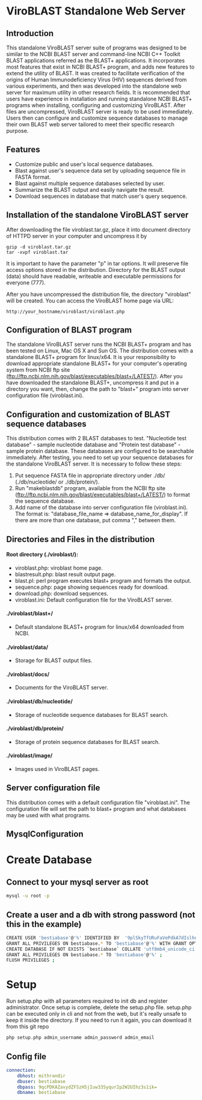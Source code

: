 # ViroBLAST Standalone Web Server

## Introduction

This standalone ViroBLAST server suite of programs was
designed to be similar to the NCBI BLAST server and
command-line NCBI C++ Toolkit BLAST applications referred as
the BLAST+ applications. It incorporates most
features that exist in NCBI BLAST+ program, and adds new
features to extend the utility of BLAST. It was created to
facilitate verification of the origins of Human
Immunodeficiency Virus (HIV) sequences derived from various
experiments, and then was developed into the standalone web
server for maximum utility in other research fields. It is
recommended that users have experience in installation and
running standalone NCBI BLAST+ programs when installing,
configuring and customizing ViroBLAST. After files are
uncompressed, ViroBLAST server is ready to be used
immediately. Users then can configure and customize sequence
databases to manage their own BLAST web server tailored to
meet their specific research purpose.

## Features

* Customize public and user's local sequence databases.
* Blast against user's sequence data set by uploading
sequence file in FASTA format.
* Blast against multiple sequence databases selected by
user.
* Summarize the BLAST output and easily navigate the result.
* Download sequences in database that match user's query
sequence.

## Installation of the standalone ViroBLAST server

After downloading the file viroblast.tar.gz, place it into
document directory of HTTPD server in your computer and
uncompress it by

    gzip -d viroblast.tar.gz
    tar -xvpf viroblast.tar
    
It is important to have the parameter "p" in tar options. It
will preserve file access options stored in the
distribution. Directory for the BLAST output (data) should
have readable, writeable and executable permissions for
everyone (777).

After you have uncompressed the distribution file, the
directory "viroblast" will be created. You can access the
ViroBLAST home page via URL:

    http://your_hostname/viroblast/viroblast.php

## Configuration of BLAST program

The standalone ViroBLAST server runs the NCBI BLAST+
program and has been tested on Linux, Mac OS X and Sun OS.
The distribution comes with a standalone BLAST+ program for
linux/x64. It is your responsibility to download
appropriate standalone BLAST+ for your computer's operating
system from NCBI ftp site
(ftp://ftp.ncbi.nlm.nih.gov/blast/executables/blast+/LATEST/). After you have
downloaded the standalone BLAST+, uncompress it and put in a
directory you want, then, change the path to "blast+" program
into server configuration file (viroblast.ini).

## Configuration and customization of BLAST sequence databases

This distribution comes with 2 BLAST databases to test.
"Nucleotide test database" - sample nucleotide database and
"Protein test database" - sample protein database. These
databases are configured to be searchable immediately. After
testing, you need to set up your sequence databases for the
standalone ViroBLAST server. It is necessary to follow these
steps:

1. Put sequence FASTA file in appropriate directory under ./db/
(./db/nucleotide/ or ./db/protein/).
2. Run "makeblastdb" program, available from the NCBI ftp site
(ftp://ftp.ncbi.nlm.nih.gov/blast/executables/blast+/LATEST/)
to format the sequence database.
3. Add name of the database into server configuration file
(viroblast.ini). The format is: "database_file_name => database_name_for_display".
If there are more than one database, put comma "," between them.

## Directories and Files in the distribution

#### Root directory (./viroblast/):
- viroblast.php: viroblast home page.
- blastresult.php: blast result output page.
- blast.pl: perl program executes blast+ program and formats
the output.
- sequence.php: page showing sequences ready for download.
- download.php: download sequences.
- viroblast.ini: Default configuration file for the ViroBLAST
server.

#### ./viroblast/blast+/
- Default standalone BLAST+ program for linux/x64 downloaded
from NCBI.

#### ./viroblast/data/
- Storage for BLAST output files.

#### ./viroblast/docs/
- Documents for the ViroBLAST server.

#### ./viroblast/db/nucleotide/
- Storage of nucleotide sequence databases for BLAST search.

#### ./viroblast/db/protein/
- Storage of protein sequence databases for BLAST search.

#### ./viroblast/image/
- Images used in ViroBLAST pages.

## Server configuration file

This distribution comes with a default configuration file
"viroblast.ini". The configuration file will set the path to
blast+ program and what databases may be used with what
programs.

## MysqlConfiguration

# Create Database

## Connect to your mysql server as root 
```bash
mysql -u root -p
```

## Create a user and a db with strong password (not this in the example)
```bash
CREATE USER 'bestiabase'@'%' IDENTIFIED BY  '9plSkyTfURuFaVePdkA7dIslhnKjar07laLUqvfYdvi60=';
GRANT ALL PRIVILEGES ON bestiabase.* TO 'bestiabase'@'%' WITH GRANT OPTION;
CREATE DATABASE IF NOT EXISTS `bestiabase` COLLATE 'utf8mb4_unicode_ci' ;
GRANT ALL PRIVILEGES ON bestiabase.* TO 'bestiabase'@'%' ;
FLUSH PRIVILEGES ;
```

# Setup

Run setup.php with all parameters required to init db and register administrator.
Once setup is complete, delete the setup.php file. 
setup.php can be executed only in cli and not from the web, but it's really unsafe to keep it inside the directory.
If you need to run it again, you can download it from this git repo

```php
php setup.php admin_username admin_password admin_email
```

## Config file

```yaml
connection:
    dbhost: mithrandir
    dbuser: bestiabase
    dbpass: 9qcPDKAZavydZFSzH5jIuw33Syqur2p2W2UIhz3s1ik=
    dbname: bestiabase
```